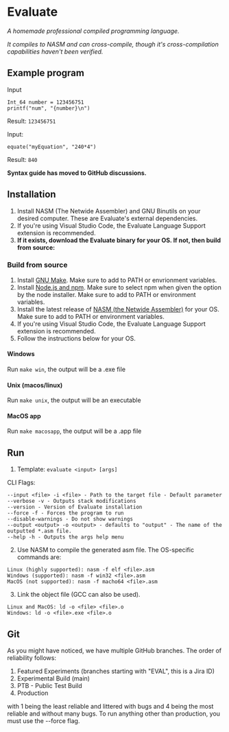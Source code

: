 # Evaluate
*A homemade professional compiled programming language.*

*It compiles to NASM and can cross-compile, though it's cross-compilation capabilities haven't been verified.*

## Example program
Input 
```
Int_64 number = 123456751
printf("num", "{number}\n")
``` 
Result: `123456751`

Input: 
```
equate("myEquation", "240*4")
```
Result: `840`

**Syntax guide has moved to GitHub discussions.**

## Installation

1. Install NASM (The Netwide Assembler) and GNU Binutils on your desired computer. These are Evaluate's external dependencies.
2. If you're using Visual Studio Code, the Evaluate Language Support extension is recommended.
3. **If it exists, download the Evaluate binary for your OS. If not, then build from source:**

### Build from source

1. Install [GNU Make](https://www.gnu.org/software/make/). Make sure to add to PATH or envrionment variables.
2. Install [Node.js and npm](https://www.nodejs.org). Make sure to select npm when given the option by the node installer. Make sure to add to PATH or environment variables.
3. Install the latest release of [NASM (the Netwide Assembler)](https://www.nasm.us/pub/nasm/releasebuilds/?C=M;O=D) for your OS. Make sure to add to PATH or environment variables.
4. If you're using Visual Studio Code, the Evaluate Language Support extension is recommended.
5. Follow the instructions below for your OS.

#### Windows
Run `make win`, the output will be a .exe file

#### Unix (macos/linux)
Run `make unix`, the output will be an executable

#### MacOS app
Run `make macosapp`, the output will be a .app file

## Run 
1. Template: `evaluate <input> [args]`

CLI Flags:
```
--input <file> -i <file> - Path to the target file - Default parameter
--verbose -v - Outputs stack modifications
--version - Version of Evaluate installation
--force -f - Forces the program to run
--disable-warnings - Do not show warnings
--output <output> -o <output> - defaults to "output" - The name of the outputted *.asm file.
--help -h - Outputs the args help menu
```

2. Use NASM to compile the generated asm file. The OS-specific commands are:
```
Linux (highly supported): nasm -f elf <file>.asm
Windows (supported): nasm -f win32 <file>.asm
MacOS (not supported): nasm -f macho64 <file>.asm
```
3. Link the object file (GCC can also be used).
```
Linux and MacOS: ld -o <file> <file>.o
Windows: ld -o <file>.exe <file>.o
```


## Git

As you might have noticed, we have multiple GitHub branches. The order of reliability follows:

1. Featured Experiments (branches starting with "EVAL", this is a Jira ID)
2. Experimental Build (main)
3. PTB - Public Test Build
4. Production

with 1 being the least reliable and littered with bugs and 4 being the most reliable and without many bugs. To run anything other than production, you must use the --force flag.
